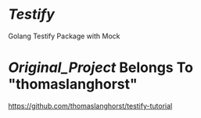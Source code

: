 # _Testify_

Golang Testify Package with Mock

# _Original_Project_ Belongs To "thomaslanghorst"

https://github.com/thomaslanghorst/testify-tutorial
